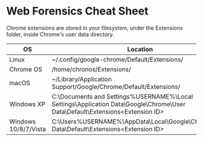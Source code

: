 # Web Forensics Cheat Sheet

Chrome extensions are stored in your filesystem, under the Extensions folder, inside Chrome's user data directory.

| OS                   | Location                                                                                                                       |
| -------------------- | ------------------------------------------------------------------------------------------------------------------------------ |
| Linux                | ~/.config/google-chrome/Default/Extensions/<Extension ID>                                                                      |
| Chrome OS            | /home/chronos/Extensions/<Extension ID>                                                                                        |
| macOS                | ~/Library/Application Support/Google/Chrome/Default/Extensions/<Extension ID>                                                  |
| Windows XP           | C:\Documents and Settings\%USERNAME%\Local Settings\Application Data\Google\Chrome\User Data\Default\Extensions\<Extension ID> |
| Windows 10/8/7/Vista | C:\Users\%USERNAME%\AppData\Local\Google\Chrome\User Data\Default\Extensions\<Extension ID>                                    |
